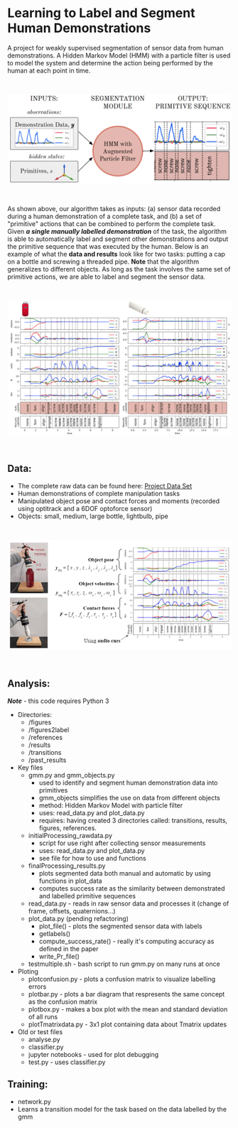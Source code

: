 # Learning to Label and Segment Human Demonstrations

A project for weakly supervised segmentation of sensor data from human demonstrations. A Hidden Markov Model (HMM) with a particle filter is used to model the system and determine the action being performed by the human at each point in time.

<br />
<p align="center">
  <img src="https://github.com/egalbally/HumanDataLabellingAndSegmentation/blob/master/readme_imgs/method.png" width="550"/>
</p>
<br />

As shown above, our algorithm takes as inputs: (a) sensor data recorded during a human demonstration of a complete task, and (b) a set of "primitive" actions that can be combined to perform the complete task. Given **_a single manually labelled demonstration_** of the task, the algorithm is able to automatically label and segment other demonstrations and output the primitive sequence that was executed by the human. Below is an example of what the **data and results** look like for two tasks: putting a cap on a bottle and screwing a threaded pipe. **Note** that the algorithm generalizes to different objects. As long as the task involves the same set of primitive actions, we are able to label and segment the sensor data.

<br />
<p align="center">
  <img src="https://github.com/egalbally/HumanDataLabellingAndSegmentation/blob/master/readme_imgs/sampleResults.png" width="750"/>
</p>
<br />

## Data: 
  - The complete raw data can be found here: [Project Data Set](https://drive.google.com/drive/folders/1xkGvRUSKXV1l5X8-9bTzfx_CLLtIlNwi?usp=sharing)
  - Human demonstrations of complete manipulation tasks
  - Manipulated object pose and contact forces and moments (recorded using optitrack and a 6DOF optoforce sensor)
  - Objects: small, medium, large bottle, lightbulb, pipe

<br />
<p align="center">
  <img src="https://github.com/egalbally/HumanDataLabellingAndSegmentation/blob/master/readme_imgs/data.PNG" width="750"/>
</p>
<br />

## Analysis: 

**_Note_** - this code requires Python 3

   - Directories: 
      - /figures
      - /figures2label
      - /references
      - /results
      - /transitions
      - /past_results
   - Key files
      - gmm.py and gmm_objects.py
         - used to identify and segment human demonstration data into primitives
         - gmm_objects simplifies the use on data from different objects
         - method: Hidden Markov Model with particle filter
         - uses: read_data.py and plot_data.py
         - requires: having created 3 directories called: transitions, results, figures, references.
      - initialProcessing_rawdata.py 
         - script for use right after collecting sensor measurements
         - uses: read_data.py and plot_data.py
         - see file for how to use and functions
      - finalProcessing_results.py
         -  plots segmented data both manual and automatic by using functions in plot_data 
         -  computes success rate as the similarity between demonstrated and labelled primitive sequences
      - read_data.py - reads in raw sensor data and processes it (change of frame, offsets, quaternions...)
      - plot_data.py (pending refactoring)
          - plot_file() - plots the segmented sensor data with labels
          - getlabels()
          - compute_success_rate() - really it's computing accuracy as defined in the paper
          - write_Pr_file()
      - testmultiple.sh - bash script to run gmm.py on many runs at once
   - Ploting 
        - plotconfusion.py - plots a confusion matrix to visualize labelling errors
        - plotbar.py - plots a bar diagram that respresents the same concept as the confusion matrix
        - plotbox.py - makes a box plot with the mean and standard deviation of all runs
        - plotTmatrixdata.py - 3x1 plot containing data about Tmatrix updates
   - Old or test files
       - analyse.py
       - classifier.py
       - jupyter notebooks - used for plot debugging
       - test.py - uses classifier.py 
    
## Training: 
  - network.py 
  - Learns a transition model for the task based on the data labelled by the gmm
